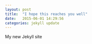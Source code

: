 ```yaml
---
layout: post
title:  "I hope this reaches you well"
date:   2015-06-01 14:29:56
categories: jekyll update
---
```


My new Jekyll site
